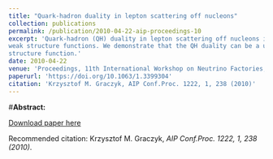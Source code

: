 ```yaml
---
title: "Quark-hadron duality in lepton scattering off nucleons"
collection: publications
permalink: /publication/2010-04-22-aip-proceedings-10
excerpt: 'Quark‐hadron (QH) duality in lepton scattering off nucleons is studied with the resonance quark model. It is shown that in the case of neutrino scattering off an isoscalar target the duality is simultaneously observed for charged and neutral currents xFνN1, FνN2, and xFνN3
weak structure functions. We demonstrate that the QH duality can be a useful property for modeling structure functions in the so‐called resonance region. As an example it is shown that combining relativistic quark model predictions with duality arguments allows a construction of the inclusive resonance Fep2
structure function.'
date: 2010-04-22
venue: 'Proceedings, 11th International Workshop on Neutrino Factories, Superbeams and Betabeams (NuFact09) : Chicago, Illinois, July 20-25,2009'
paperurl: 'https://doi.org/10.1063/1.3399304'
citation: 'Krzysztof M. Graczyk, AIP Conf.Proc. 1222, 1, 238 (2010)'
---
```


#__Abstract:__ 

[Download paper here](https://aip.scitation.org/doi/pdf/10.1063/1.3661573)

Recommended citation: Krzysztof M. Graczyk, <i>AIP Conf.Proc. 1222, 1, 238 (2010)</i>.
